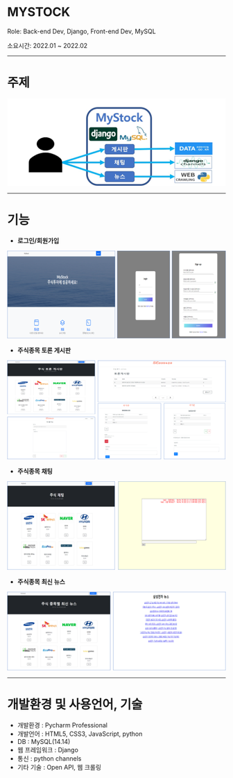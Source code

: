 # MYSTOCK

Role: Back-end Dev, Django, Front-end Dev, MySQL

소요시간: 2022.01 ~ 2022.02

---

# 주제


![1221.jpg](image/1221.jpg)

---

# 기능

- **로그인/회원가입**

![32432.png](image/32432.png)

- **주식종목 토론 게시판**

![234.png](image/234.png)

- **주식종목 채팅**

![234234.png](image/234234.png)

- **주식종목 최신 뉴스**

![56436.png](image/56436.png)

---

# 개발환경 및 사용언어, 기술

- 개발환경 : Pycharm Professional
- 개발언어 : HTML5, CSS3, JavaScript, python
- DB : MySQL(14.14)
- 웹 프레임워크 : Django
- 통신 : python channels
- 기타 기술 : Open API, 웹 크롤링
